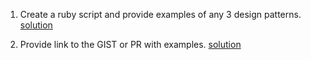 1. Create a ruby script and provide examples of any 3 design patterns.
[solution](/task_2/1_design_patterns_examples.rb)

2. Provide link to the GIST or PR with examples.
[solution](https://github.com/dlysenko/Ruby_Global_Mentoring_Program/blob/main/task_2/1_design_patterns_examples.rb)
